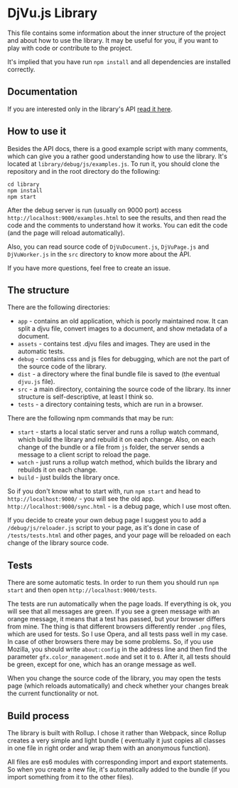 # DjVu.js Library

This file contains some information about the inner structure of the project and about how to use the library.
It may be useful for you, if you want to play with code or contribute to the project.

It's implied that you have run `npm install` and all dependencies are installed correctly.

## Documentation

If you are interested only in the library's API [read it here](./API.md).

## How to use it

Besides the API docs, there is a good example script with many comments, which can give you a rather good understanding
how to use the library.
It's located at `library/debug/js/examples.js`.
To run it, you should clone the repository and in the root directory do the following:

```
cd library
npm install
npm start
```

After the debug server is run (usually on 9000 port) access `http://localhost:9000/examples.html` to see the results,
and then read the code
and the comments to understand how it works. You can edit the code (and the page will reload automatically).

Also, you can read source code of `DjVuDocument.js`, `DjVuPage.js` and `DjVuWorker.js` in the `src` directory to know
more about the API.

If you have more questions, feel free to create an issue.

## The structure

There are the following directories:

- `app` - contains an old application, which is poorly maintained now. It can split a djvu file, convert images to a
  document, and show metadata of a document.
- `assets` - contains test .djvu files and images. They are used in the automatic tests.
- `debug` - contains css and js files for debugging, which are not the part of the source code of the library.
- `dist` - a directory where the final bundle file is saved to (the eventual `djvu.js` file).
- `src` - a main directory, containing the source code of the library. Its inner structure is self-descriptive, at least
  I think so.
- `tests` - a directory containing tests, which are run in a browser.

There are the following npm commands that may be run:

- `start` - starts a local static server and runs a rollup watch command, which build the library and rebuild it on each
  change. Also, on each change of the bundle or a file from `js` folder, the server sends a message to a client script
  to reload the page.
- `watch` - just runs a rollup watch method, which builds the library and rebuilds it on each change.
- `build` - just builds the library once.

So if you don't know what to start with, run `npm start` and head to `http://localhost:9000/` - you will see the old
app.  
`http://localhost:9000/sync.html` - is a debug page, which I use most often.

If you decide to create your own debug page I suggest you to add a `/debug/js/reloader.js` script to your page, as it's
done in case of `/tests/tests.html` and other pages, and your page will be reloaded on each change of the library source
code.

## Tests

There are some automatic tests. In order to run them you should run `npm start` and then
open `http://localhost:9000/tests`.

The tests are run automatically when the page loads. If everything is ok, you will see that all messages are green. If
you see a green message with an orange message, it means that a test has passed, but your browser differs from mine. The
thing is that different browsers differently render `.png` files, which are used for tests. So I use Opera, and all
tests pass well in my case. In case of other browsers there may be some problems. So, if you use Mozilla, you should
write `about:config` in the address line and then find the parameter `gfx.color_management.mode` and set it to `0`.
After it, all tests should be green, except for one, which has an orange message as well.

When you change the source code of the library, you may open the tests page (which reloads automatically) and check
whether your changes break the current functionality or not.

## Build process

The library is built with Rollup. I chose it rather than Webpack, since Rollup creates a very simple and light bundle (
eventually it just copies all classes in one file in right order and wrap them with an anonymous function).

All files are es6 modules with corresponding import and export statements. So when you create a new file, it's
automatically added to the bundle (if you import something from it to the other files). 
